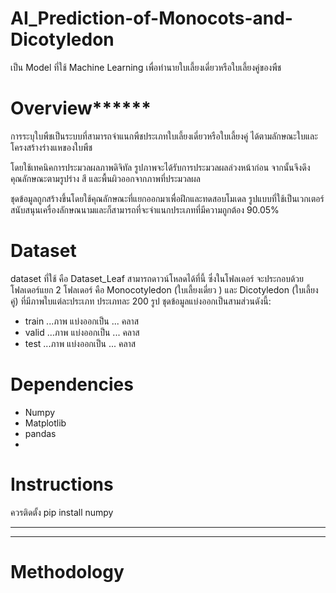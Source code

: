 # AI_Prediction-of-Monocots-and-Dicotyledon
เป็น Model ที่ใช้ Machine Learning เพื่อทำนายใบเลี้ยงเดี่ยวหรือใบเลี้ยงคู่ของพืช





# Overview******
การระบุใบพืชเป็นระบบที่สามารถจำแนกพืชประเภทใบเลี้ยงเดี่ยวหรือใบเลี้ยงคู่ ได้ตามลักษณะใบและโครงสร้างร่างแหของใบพืช 

โดยใช้เทคนิคการประมวลผลภาพดิจิทัล รูปภาพจะได้รับการประมวลผลล่วงหน้าก่อน จากนั้นจึงดึงคุณลักษณะตามรูปร่าง สี และพื้นผิวออกจากภาพที่ประมวลผล

ชุดข้อมูลถูกสร้างขึ้นโดยใช้คุณลักษณะที่แยกออกมาเพื่อฝึกและทดสอบโมเดล รูปแบบที่ใช้เป็นเวกเตอร์สนับสนุนเครื่องลักษณนามและก็สามารถที่จะจำแนกประเภทที่มีความถูกต้อง 90.05%


# Dataset
dataset ที่ใช้ คือ Dataset_Leaf สามารถดาวน์โหลดได้ที่นี้ ซึ่งในโฟลเดอร์ จะประกอบด้วยโฟลเดอร์แยก 2 โฟลเดอร์ คือ Monocotyledon (ใบเลี้ยงเดี่ยว ) และ Dicotyledon (ใบเลี้ยงคู่) ที่มีภาพใบแต่ละประเภท ประเภทละ 200 รูป
ชุดข้อมูลแบ่งออกเป็นสามส่วนดังนี้:
  * train ...ภาพ แบ่งออกเป็น ... คลาส 
  * valid ...ภาพ แบ่งออกเป็น ... คลาส 
  * test  ...ภาพ แบ่งออกเป็น ... คลาส 
  
# Dependencies
* Numpy
* Matplotlib
* pandas
* 

# Instructions
ควรติดตั้ง
pip install numpy
***
***

# Methodology
